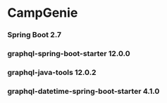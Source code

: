 # CampGenie

### Spring Boot 2.7
### graphql-spring-boot-starter 12.0.0
### graphql-java-tools 12.0.2
### graphql-datetime-spring-boot-starter 4.1.0
